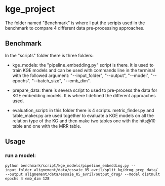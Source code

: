 # kge_project

The folder named "Benchmark" is where I put the scripts used in the benchmark to compare 4 different data pre-processing approaches. 

## Benchmark

In the "scripts" folder there is three folders:
- kge_models: the "pipeline_embedding.py" script is there. It is used to train KGE models and can be used with commands line in the terminal with the followed argument: "--input_folder", "--output", "--model", "--epochs", "--batch_size", "--emb_dim".

- prepare_data: there is severa script to used to pre-process the data for KGE embedding models. It is where I defined the different approaches used.

- evaluation_script: in this folder there is 4 scripts. metric_finder.py and table_maker.py are used together to evaluate a KGE models on all the relation type of the KG and then make two tables one with the hits@10 table and one with the MRR table.

## Usage

### run a model: 

    python benchmark/script/kge_models/pipeline_embedding.py --input_folder alignement/data/essaie_05_avril/split_kg/drug_prep_data/ --output alignement/data/essaie_05_avril/output_drug/ --model distmult epochs 4 emb_dim 128
